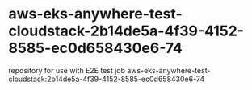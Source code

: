 # aws-eks-anywhere-test-cloudstack-2b14de5a-4f39-4152-8585-ec0d658430e6-74
repository for use with E2E test job aws-eks-anywhere-test-cloudstack:2b14de5a-4f39-4152-8585-ec0d658430e6-74
